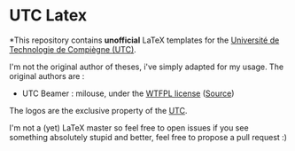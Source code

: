 # UTC Latex

*This repository contains **unofficial** LaTeX templates for the [Université de Technologie de Compiègne (UTC)](https://www.utc.fr).

I'm not the original author of theses, i've simply adapted for my usage. The original authors are :

- UTC Beamer : milouse, under the [WTFPL license](./licenses/utc-beamer.txt) ([Source](https://github.com/milouse/utclatex))

The logos  are the exclusive property of the [UTC](https://www.utc.fr). 

I'm not a (yet) LaTeX master so feel free to open issues if you see something absolutely stupid and better, feel free to propose a pull request :)

